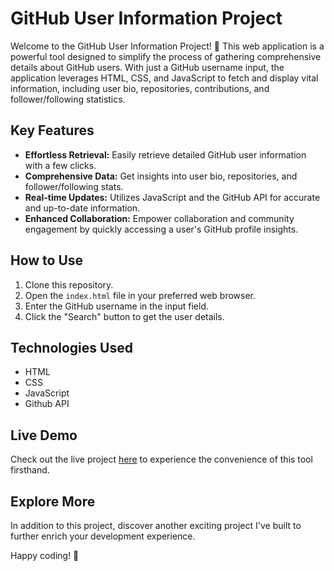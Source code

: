 # GitHub User Information  Project

Welcome to the GitHub User Information  Project! 🚀 This web application is a powerful tool designed to simplify the process of gathering comprehensive details about GitHub users. With just a GitHub username input, the application leverages HTML, CSS, and JavaScript to fetch and display vital information, including user bio, repositories, contributions, and follower/following statistics.

## Key Features

- **Effortless Retrieval:** Easily retrieve detailed GitHub user information with a few clicks.
- **Comprehensive Data:** Get insights into user bio, repositories, and follower/following stats.
- **Real-time Updates:** Utilizes JavaScript and the GitHub API for accurate and up-to-date information.
- **Enhanced Collaboration:** Empower collaboration and community engagement by quickly accessing a user's GitHub profile insights.

## How to Use

1. Clone this repository.
2. Open the `index.html` file in your preferred web browser.
3. Enter the GitHub username in the input field.
4. Click the "Search" button to get the user details.

## Technologies Used

- HTML
- CSS
- JavaScript
- Github API

## Live Demo

Check out the live project [here](https://github-user-by-digvijay.netlify.app/) to experience the convenience of this tool firsthand.

## Explore More

In addition to this project, discover another exciting project I've built to further enrich your development experience.

Happy coding! 🚀
